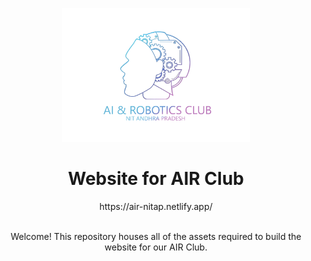 <p align="center"><a href="https://air-nitap.netlify.app/" title="ceadoor"><img src="https://github.com/ketan-b/AIR/raw/master/src/assets/LOGO/AIR-PNG.png" alt="ceadoor logo" width="300" /></a></p>

<h1 align="center">Website for AIR Club</h1>

<p align="center">https://air-nitap.netlify.app/</p>

<br />
<div align="center">
Welcome! This repository houses all of the assets required to build the website for our AIR Club. <br />
